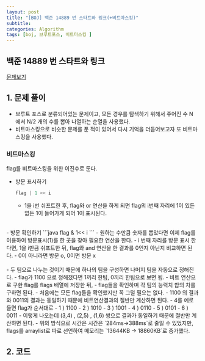 ```yaml
---
layout: post
title: "[BOJ] 백준 14889 번 스타트와 링크(+비트마스킹)"
subtitle: 
categories: Algorithm
tags: [boj, 브루트포스, 비트마스킹 ]
---
```


## 백준 14889 번 스타트와 링크

[문제보기](https://www.acmicpc.net/problem/14889)

## 1. 문제 풀이

- 브루트 포스로 분류되어있는 문제이고, 모든 경우를 탐색하기 위해서 주어진 수 N 에서 N/2 개의 수를 뽑아 나열하는 순열을 사용했다.
- 비트마스킹으로 비슷한 문제를 푼 적이 있어서 다시 기억을 더듬어보고자 또 비트마스킹을 사용했다.
  
### 비트마스킹 
flag를 비트마스킹을 위한 이진수로 둔다.

- 방문 표시하기
  ```java
  flag | 1 << i
  ```
  - 1을 i번 쉬프트한 후, flag와 or 연산을 하게 되면 flag의 i번째 자리에 1이 있든 없든 1이 들어가게 되어 1이 표시된다.   
<br/>
- 방문 확인하기
  ```java
    flag & 1<< i
  ```
  - 원하는 수만큼 숫자를 뽑았다면 이제 flag를 이용하여 방문표시(1)를 한 곳을 찾아 필요한 연산을 한다.
  - i 번째 자리를 방문 표시 한다면, 1을 i만큼 쉬프트한 뒤, flag와 and 연산을 한 결과를 0인지 아닌지 비교하면 된다.
  - 0이 아니라면 방문 o, 0이면 방문 x
<br/>
<br/>
- 두 팀으로 나누는 것이기 때문에 하나의 팀을 구성하면 나머지 팀을 자동으로 정해진다.
  - flag가 1100 으로 정해졌다면 1끼리 한팀, 0끼리 한팀으로 보면 됨.
- 비트 연산으로 구한 flag를 flags 배열에 저장한 뒤,
- flag들을 확인하며 각 팀의 능력치 합의 차를 구하면 된다. 
  - 처음에는 모든 flag들을 확인했지만 꼭 그럴 필요는 없다.
    - 1100 의 결과와 0011의 결과는 동일하기 때문에 비트연산결과의 절반만 계산하면 된다.
    - 4를 예로들면 flag가 순서대로
      - 1 ) 1100
      - 2 ) 1010
      - 3 ) 1001
      - 4 ) 0110
      - 5 ) 0101
      - 6 ) 0011
    - 이렇게 나오는데 (3,4) , (2,5) , (1,6) 쌍으로 결과가 동일하기 때문에 절반만 계산하면 된다.
    - 위의 방식으로 시간은 시간은 `284ms->388ms`로 줄일 수 있었지만, flags를 arraylist로 따로 선언하여 메모리는 `13644KB -> 18860KB`로 증가했다.
  
## 2. 코드

<script src="https://gist.github.com/yeonui-0626/c2437c8343f96f9d40196efe922cf1d3.js"></script>